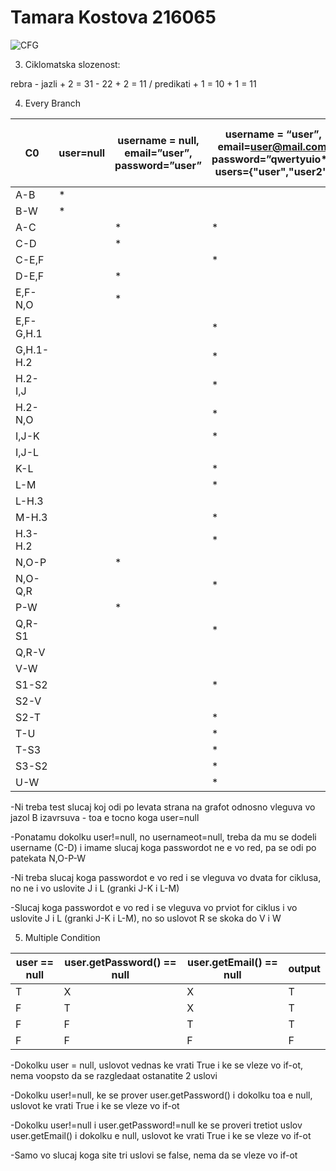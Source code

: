 # Tamara Kostova 216065

![CFG](https://github.com/tamara-kostova/SI_2023_lab2_216065/assets/90916955/b571c7ef-31a4-4985-9d1d-25b69a0087d4)

3. Ciklomatska slozenost:

rebra - jazli + 2 = 31 - 22 + 2 = 11 / predikati + 1 = 10 + 1 = 11

4. Every Branch

| C0 | user=null | username = null, email=”user”, password=”user” | username = “user”, email=user@mail.com, password=”qwertyuio*”, users={"user","user2"} | username = “user”, email=user@mail.com, password=”qwer tyuio*”, users={"user1","user2"} | username = “user”, email=user@mail.com, password=”qwertyuio*”, users={"user1","user2"} |
| ---- | --- | --- | --- | --- | --- |
| A-B | * |  |  |  |  |
| B-W | * |  |  |  |  |
| A-C |  | * | * | * | * |
| C-D |  | * |  |  |  |
| C-E,F |  |  | * | * | * |
| D-E,F |  | * |  |  |  |
| E,F-N,O |  | * |  |  |  |
| E,F-G,H.1 |  |  | * | * | * |
| G,H.1-H.2 |  |  | * | * | * |
| H.2-I,J |  |  | * | * | * |
| H.2-N,O |  |  | * | * | * |
| I,J-K |  |  | * |  | * |
| I,J-L |  |  |  | * |  |
| K-L |  |  | * |  | * |
| L-M |  |  | * |  | * |
| L-H.3 |  |  |  | * |  |
| M-H.3 |  |  | * |  | * |
| H.3-H.2 |  |  | * | * | * |
| N,O-P |  | * |  |  |  | 
| N,O-Q,R |  |  | * | * | * |
| P-W |  | * |  |  |  |
| Q,R-S1 |  |  | * |  | * |
| Q,R-V |  |  |  | * |  |
| V-W |  |  |  | * | * |
| S1-S2 |  |  | * |  | * |
| S2-V |  |  |  |  | * |
| S2-T |  |  | * |  | * |
| T-U |  |  | * |  |  |
| T-S3 |  |  | * |  | * |
| S3-S2 |  |  | * |  | * |
| U-W |  |  | * |  |  |

-Ni treba test slucaj koj odi po levata strana na grafot odnosno vleguva vo jazol B izavrsuva - toa e tocno koga user=null

-Ponatamu dokolku user!=null, no usernameot=null, treba da mu se dodeli username (C-D) i imame slucaj koga passwordot ne e vo red, pa se odi po patekata N,O-P-W

-Ni treba slucaj koga passwordot e vo red i se vleguva vo dvata for ciklusa, no ne i vo uslovite J i L (granki J-K i L-M)

-Slucaj koga passwordot e vo red i se vleguva vo prviot for ciklus i vo uslovite J i L (granki J-K i L-M), no so uslovot R se skoka do V i W

5. Multiple Condition

| user == null | user.getPassword() == null | user.getEmail() == null | output |
| --- | --- | --- | --- |
| T | X | X | T |
| F | T | X | T |
| F | F | T | T |
| F | F | F | F |

-Dokolku user = null, uslovot vednas ke vrati True i ke se vleze vo if-ot, nema voopsto da se razgledaat ostanatite 2 uslovi

-Dokolku user!=null, ke se prover user.getPassword() i dokolku toa e null, uslovot ke vrati True i ke se vleze vo if-ot

-Dokolku user!=null i user.getPassword!=null ke se proveri tretiot uslov user.getEmail() i dokolku e null, uslovot ke vrati True i ke se vleze vo if-ot

-Samo vo slucaj koga site tri uslovi se false, nema da se vleze vo if-ot 
